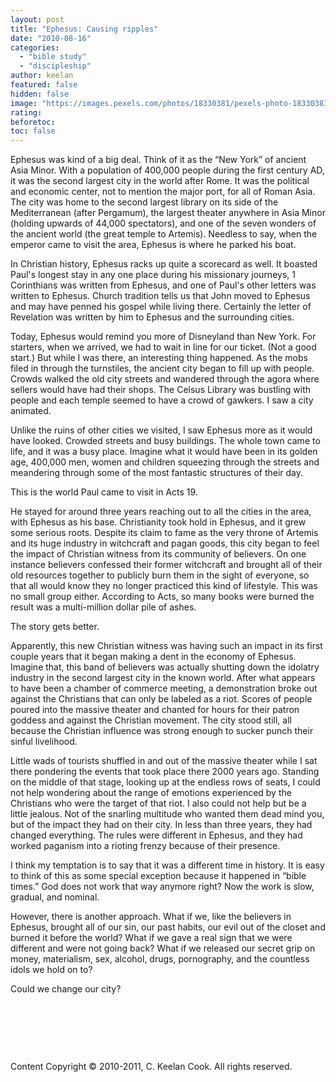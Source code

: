 ```yaml
---
layout: post
title: "Ephesus: Causing ripples"
date: "2010-08-16"
categories: 
  - "bible study"
  - "discipleship"
author: keelan
featured: false
hidden: false
image: "https://images.pexels.com/photos/18330381/pexels-photo-18330381/free-photo-of-inscription-on-gate-of-mazeus-and-mithridates-in-anatolia.jpeg?auto=compress&cs=tinysrgb&w=1260&h=750&dpr=1"
rating:
beforetoc:
toc: false
---
```


Ephesus was kind of a big deal. Think of it as the “New York” of ancient Asia Minor. With a population of 400,000 people during the first century AD, it was the second largest city in the world after Rome. It was the political and economic center, not to mention the major port, for all of Roman Asia. The city was home to the second largest library on its side of the Mediterranean (after Pergamum), the largest theater anywhere in Asia Minor (holding upwards of 44,000 spectators), and one of the seven wonders of the ancient world (the great temple to Artemis). Needless to say, when the emperor came to visit the area, Ephesus is where he parked his boat.

In Christian history, Ephesus racks up quite a scorecard as well. It boasted Paul's longest stay in any one place during his missionary journeys, 1 Corinthians was written from Ephesus, and one of Paul's other letters was written to Ephesus. Church tradition tells us that John moved to Ephesus and may have penned his gospel while living there. Certainly the letter of Revelation was written by him to Ephesus and the surrounding cities.

Today, Ephesus would remind you more of Disneyland than New York. For starters, when we arrived, we had to wait in line for our ticket. (Not a good start.) But while I was there, an interesting thing happened. As the mobs filed in through the turnstiles, the ancient city began to fill up with people. Crowds walked the old city streets and wandered through the agora where sellers would have had their shops. The Celsus Library was bustling with people and each temple seemed to have a crowd of gawkers. I saw a city animated.

Unlike the ruins of other cities we visited, I saw Ephesus more as it would have looked. Crowded streets and busy buildings. The whole town came to life, and it was a busy place. Imagine what it would have been in its golden age, 400,000 men, women and children squeezing through the streets and meandering through some of the most fantastic structures of their day.

This is the world Paul came to visit in Acts 19.

He stayed for around three years reaching out to all the cities in the area, with Ephesus as his base. Christianity took hold in Ephesus, and it grew some serious roots. Despite its claim to fame as the very throne of Artemis and its huge industry in witchcraft and pagan goods, this city began to feel the impact of Christian witness from its community of believers. On one instance believers confessed their former witchcraft and brought all of their old resources together to publicly burn them in the sight of everyone, so that all would know they no longer practiced this kind of lifestyle. This was no small group either. According to Acts, so many books were burned the result was a multi-million dollar pile of ashes.

The story gets better.

Apparently, this new Christian witness was having such an impact in its first couple years that it began making a dent in the economy of Ephesus. Imagine that, this band of believers was actually shutting down the idolatry industry in the second largest city in the known world. After what appears to have been a chamber of commerce meeting, a demonstration broke out against the Christians that can only be labeled as a riot. Scores of people poured into the massive theater and chanted for hours for their patron goddess and against the Christian movement. The city stood still, all because the Christian influence was strong enough to sucker punch their sinful livelihood.

Little wads of tourists shuffled in and out of the massive theater while I sat there pondering the events that took place there 2000 years ago. Standing on the middle of that stage, looking up at the endless rows of seats, I could not help wondering about the range of emotions experienced by the Christians who were the target of that riot. I also could not help but be a little jealous. Not of the snarling multitude who wanted them dead mind you, but of the impact they had on their city. In less than three years, they had changed everything. The rules were different in Ephesus, and they had worked paganism into a rioting frenzy because of their presence.

I think my temptation is to say that it was a different time in history. It is easy to think of this as some special exception because it happened in “bible times.” God does not work that way anymore right? Now the work is slow, gradual, and nominal.

However, there is another approach. What if we, like the believers in Ephesus, brought all of our sin, our past habits, our evil out of the closet and burned it before the world? What if we gave a real sign that we were different and were not going back? What if we released our secret grip on money, materialism, sex, alcohol, drugs, pornography, and the countless idols we hold on to?

Could we change our city?

 

 

 

Content Copyright © 2010-2011, C. Keelan Cook. All rights reserved.
